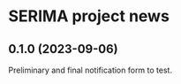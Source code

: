 SERIMA project news
===================

## 0.1.0 (2023-09-06)

Preliminary and final notification form to test.
